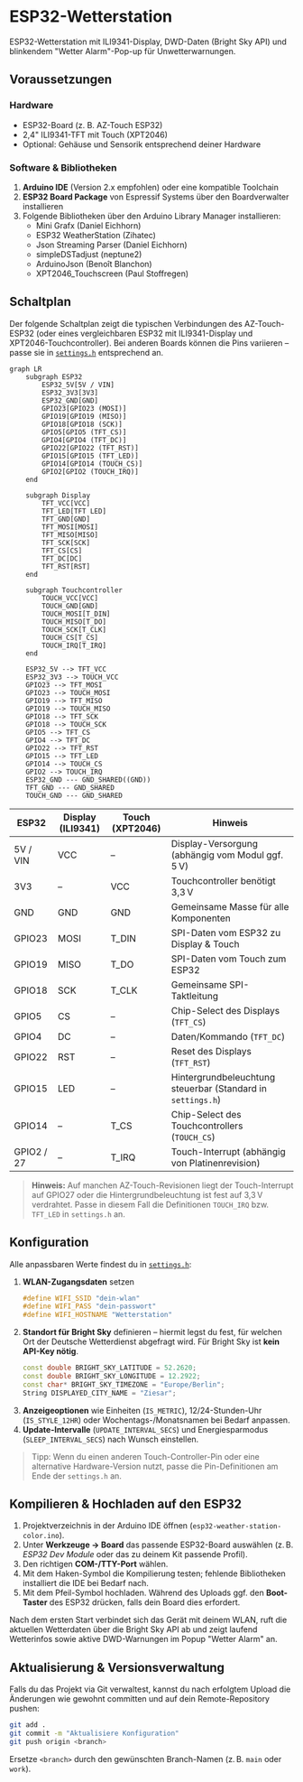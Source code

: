 # ESP32-Wetterstation

ESP32-Wetterstation mit ILI9341-Display, DWD-Daten (Bright Sky API) und blinkendem "Wetter Alarm"-Pop-up für Unwetterwarnungen.

## Voraussetzungen

### Hardware
- ESP32-Board (z. B. AZ-Touch ESP32)
- 2,4" ILI9341-TFT mit Touch (XPT2046)
- Optional: Gehäuse und Sensorik entsprechend deiner Hardware

### Software & Bibliotheken
1. **Arduino IDE** (Version 2.x empfohlen) oder eine kompatible Toolchain
2. **ESP32 Board Package** von Espressif Systems über den Boardverwalter installieren
3. Folgende Bibliotheken über den Arduino Library Manager installieren:
   - Mini Grafx (Daniel Eichhorn)
   - ESP32 WeatherStation (Zihatec)
   - Json Streaming Parser (Daniel Eichhorn)
   - simpleDSTadjust (neptune2)
   - ArduinoJson (Benoît Blanchon)
   - XPT2046_Touchscreen (Paul Stoffregen)

## Schaltplan
Der folgende Schaltplan zeigt die typischen Verbindungen des AZ-Touch-ESP32 (oder eines vergleichbaren ESP32 mit ILI9341-Display
und XPT2046-Touchcontroller). Bei anderen Boards können die Pins variieren – passe sie in [`settings.h`](settings.h) entsprechend
an.

```mermaid
graph LR
    subgraph ESP32
        ESP32_5V[5V / VIN]
        ESP32_3V3[3V3]
        ESP32_GND[GND]
        GPIO23[GPIO23 (MOSI)]
        GPIO19[GPIO19 (MISO)]
        GPIO18[GPIO18 (SCK)]
        GPIO5[GPIO5 (TFT_CS)]
        GPIO4[GPIO4 (TFT_DC)]
        GPIO22[GPIO22 (TFT_RST)]
        GPIO15[GPIO15 (TFT_LED)]
        GPIO14[GPIO14 (TOUCH_CS)]
        GPIO2[GPIO2 (TOUCH_IRQ)]
    end

    subgraph Display
        TFT_VCC[VCC]
        TFT_LED[TFT LED]
        TFT_GND[GND]
        TFT_MOSI[MOSI]
        TFT_MISO[MISO]
        TFT_SCK[SCK]
        TFT_CS[CS]
        TFT_DC[DC]
        TFT_RST[RST]
    end

    subgraph Touchcontroller
        TOUCH_VCC[VCC]
        TOUCH_GND[GND]
        TOUCH_MOSI[T_DIN]
        TOUCH_MISO[T_DO]
        TOUCH_SCK[T_CLK]
        TOUCH_CS[T_CS]
        TOUCH_IRQ[T_IRQ]
    end

    ESP32_5V --> TFT_VCC
    ESP32_3V3 --> TOUCH_VCC
    GPIO23 --> TFT_MOSI
    GPIO23 --> TOUCH_MOSI
    GPIO19 --> TFT_MISO
    GPIO19 --> TOUCH_MISO
    GPIO18 --> TFT_SCK
    GPIO18 --> TOUCH_SCK
    GPIO5 --> TFT_CS
    GPIO4 --> TFT_DC
    GPIO22 --> TFT_RST
    GPIO15 --> TFT_LED
    GPIO14 --> TOUCH_CS
    GPIO2 --> TOUCH_IRQ
    ESP32_GND --- GND_SHARED((GND))
    TFT_GND --- GND_SHARED
    TOUCH_GND --- GND_SHARED
```

| ESP32 | Display (ILI9341) | Touch (XPT2046) | Hinweis |
|-------|-------------------|-----------------|---------|
| 5V / VIN | VCC | – | Display-Versorgung (abhängig vom Modul ggf. 5 V)
| 3V3 | – | VCC | Touchcontroller benötigt 3,3 V
| GND | GND | GND | Gemeinsame Masse für alle Komponenten
| GPIO23 | MOSI | T_DIN | SPI-Daten vom ESP32 zu Display & Touch
| GPIO19 | MISO | T_DO | SPI-Daten vom Touch zum ESP32
| GPIO18 | SCK | T_CLK | Gemeinsame SPI-Taktleitung
| GPIO5 | CS | – | Chip-Select des Displays (`TFT_CS`)
| GPIO4 | DC | – | Daten/Kommando (`TFT_DC`)
| GPIO22 | RST | – | Reset des Displays (`TFT_RST`)
| GPIO15 | LED | – | Hintergrundbeleuchtung steuerbar (Standard in `settings.h`)
| GPIO14 | – | T_CS | Chip-Select des Touchcontrollers (`TOUCH_CS`)
| GPIO2 / 27 | – | T_IRQ | Touch-Interrupt (abhängig von Platinenrevision)

> **Hinweis:** Auf manchen AZ-Touch-Revisionen liegt der Touch-Interrupt auf GPIO27 oder die Hintergrundbeleuchtung ist fest auf
> 3,3 V verdrahtet. Passe in diesem Fall die Definitionen `TOUCH_IRQ` bzw. `TFT_LED` in `settings.h` an.

## Konfiguration
Alle anpassbaren Werte findest du in [`settings.h`](settings.h):

1. **WLAN-Zugangsdaten** setzen
   ```cpp
   #define WIFI_SSID "dein-wlan"
   #define WIFI_PASS "dein-passwort"
   #define WIFI_HOSTNAME "Wetterstation"
   ```
2. **Standort für Bright Sky** definieren – hiermit legst du fest, für welchen Ort der Deutsche Wetterdienst abgefragt wird. Für Bright Sky ist **kein API-Key nötig**.
   ```cpp
   const double BRIGHT_SKY_LATITUDE = 52.2620;
   const double BRIGHT_SKY_LONGITUDE = 12.2922;
   const char* BRIGHT_SKY_TIMEZONE = "Europe/Berlin";
   String DISPLAYED_CITY_NAME = "Ziesar";
   ```
3. **Anzeigeoptionen** wie Einheiten (`IS_METRIC`), 12/24-Stunden-Uhr (`IS_STYLE_12HR`) oder Wochentags-/Monatsnamen bei Bedarf anpassen.
4. **Update-Intervalle** (`UPDATE_INTERVAL_SECS`) und Energiesparmodus (`SLEEP_INTERVAL_SECS`) nach Wunsch einstellen.

> Tipp: Wenn du einen anderen Touch-Controller-Pin oder eine alternative Hardware-Version nutzt, passe die Pin-Definitionen am Ende der `settings.h` an.

## Kompilieren & Hochladen auf den ESP32
1. Projektverzeichnis in der Arduino IDE öffnen (`esp32-weather-station-color.ino`).
2. Unter **Werkzeuge → Board** das passende ESP32-Board auswählen (z. B. *ESP32 Dev Module* oder das zu deinem Kit passende Profil).
3. Den richtigen **COM-/TTY-Port** wählen.
4. Mit dem Haken-Symbol die Kompilierung testen; fehlende Bibliotheken installiert die IDE bei Bedarf nach.
5. Mit dem Pfeil-Symbol hochladen. Während des Uploads ggf. den **Boot-Taster** des ESP32 drücken, falls dein Board dies erfordert.

Nach dem ersten Start verbindet sich das Gerät mit deinem WLAN, ruft die aktuellen Wetterdaten über die Bright Sky API ab und zeigt laufend Wetterinfos sowie aktive DWD-Warnungen im Popup "Wetter Alarm" an.

## Aktualisierung & Versionsverwaltung
Falls du das Projekt via Git verwaltest, kannst du nach erfolgtem Upload die Änderungen wie gewohnt committen und auf dein Remote-Repository pushen:
```bash
git add .
git commit -m "Aktualisiere Konfiguration"
git push origin <branch>
```
Ersetze `<branch>` durch den gewünschten Branch-Namen (z. B. `main` oder `work`).
